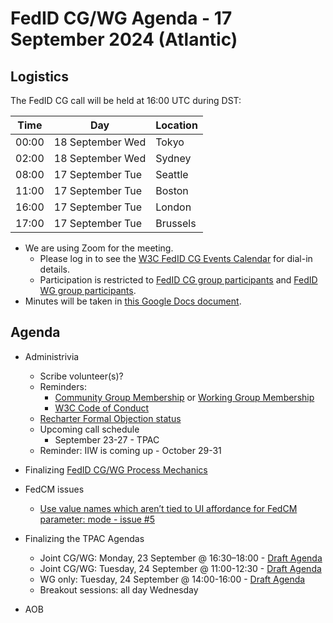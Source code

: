 # FedID CG/WG Agenda - 17 September 2024 (Atlantic)

## Logistics

The FedID CG call will be held at 16:00 UTC during DST:

| Time         | Day    | Location      |
| ------------ | ------ | ------------- |
| 00:00 | 18 September Wed | Tokyo         |
| 02:00 | 18 September Wed | Sydney        |
| 08:00 | 17 September Tue | Seattle       |
| 11:00 | 17 September Tue | Boston        |
| 16:00 | 17 September Tue | London        |
| 17:00 | 17 September Tue | Brussels      |


* We are using Zoom for the meeting.
    * Please log in to see the [W3C FedID CG Events Calendar](https://www.w3.org/groups/cg/fed-id/calendar/) for dial-in details. 
    * Participation is restricted to [FedID CG group participants](https://www.w3.org/community/fed-id/participants) and [FedID WG group participants](https://www.w3.org/groups/wg/fedid/participants/).
* Minutes will be taken in [this Google Docs document](https://docs.google.com/document/d/1O7Rn8Aj4rsYWohdEP61lnGdgkai0xTZFQgm7XEA0RBM/edit).


## Agenda

* Administrivia
  * Scribe volunteer(s)?
  * Reminders: 
     * [Community Group Membership](https://www.w3.org/community/fed-id/) or [Working Group Membership](https://www.w3.org/groups/wg/fedid/)
     * [W3C Code of Conduct](https://www.w3.org/policies/code-of-conduct/)
  * [Recharter Formal Objection status](https://lists.w3.org/Archives/Public/public-review-comments/2024Sep/) 
  * Upcoming call schedule
     * September 23-27 - TPAC 
  * Reminder: IIW is coming up - October 29-31

* Finalizing [FedID CG/WG Process Mechanics](https://github.com/w3c-fedid/Administration/blob/main/proposals-CG-WG.md)

* FedCM issues
   * [Use value names which aren’t tied to UI affordance for FedCM parameter: mode - issue #5](https://github.com/w3c-fedid/button-mode/issues/5)

* Finalizing the TPAC Agendas
  * Joint CG/WG: Monday, 23 September @ 16:30​–​18:00 - [Draft Agenda](https://docs.google.com/document/d/1_M7PS9ZRhSUGsV9QnzArNc3BA9i8A2nS0PnfcngABas/edit#heading=h.kztazmy180rz)
  * Joint CG/WG: Tuesday, 24 September @ 11:00-12:30 - [Draft Agenda](https://docs.google.com/document/d/1_M7PS9ZRhSUGsV9QnzArNc3BA9i8A2nS0PnfcngABas/edit#bookmark=id.v729wj6uovg0)
  * WG only: Tuesday, 24 September @ 14:00-16:00 - [Draft Agenda](https://docs.google.com/document/d/1ISEjusnwvm5svndeNC9C5Smqk7LJXnMPgSwf7zb7bYM/edit)
  * Breakout sessions: all day Wednesday 

* AOB
 
